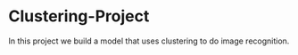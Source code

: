 # Clustering-Project
In this project we build a model that uses clustering to do image recognition. 
